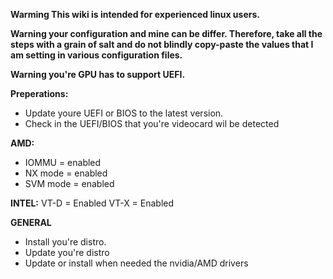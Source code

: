 **Warming This wiki is intended for experienced linux users.** 

**Warning your configuration and mine can be differ. Therefore, take all the steps with a grain of salt and do not blindly copy-paste the values that I am setting in various configuration files.** 

**Warning you're GPU has to support UEFI.**











**Preperations:**

- Update youre UEFI or BIOS to the latest version.
- Check in the UEFI/BIOS that you're videocard wil be detected

**AMD:**

- IOMMU = enabled
- NX mode = enabled
- SVM mode = enabled

**INTEL:**
VT-D = Enabled
VT-X = Enabled

**GENERAL**

- Install you're distro. 
- Update you're distro
- Update or install when needed the nvidia/AMD drivers



